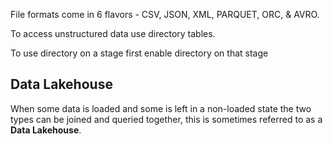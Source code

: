 

File formats come in 6 flavors - CSV, JSON, XML, PARQUET, ORC, & AVRO.

To access unstructured data use directory tables.

To use directory on a stage first enable directory on that stage

## Data Lakehouse
When some data is loaded and some is left in a non-loaded state the two types can be joined and queried together, this is sometimes referred to as a **Data Lakehouse**. 